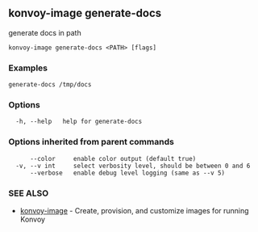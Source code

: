 ## konvoy-image generate-docs

generate docs in path

```
konvoy-image generate-docs <PATH> [flags]
```

### Examples

```
generate-docs /tmp/docs
```

### Options

```
  -h, --help   help for generate-docs
```

### Options inherited from parent commands

```
      --color     enable color output (default true)
  -v, --v int     select verbosity level, should be between 0 and 6
      --verbose   enable debug level logging (same as --v 5)
```

### SEE ALSO

* [konvoy-image](konvoy-image.md)	 - Create, provision, and customize images for running Konvoy

